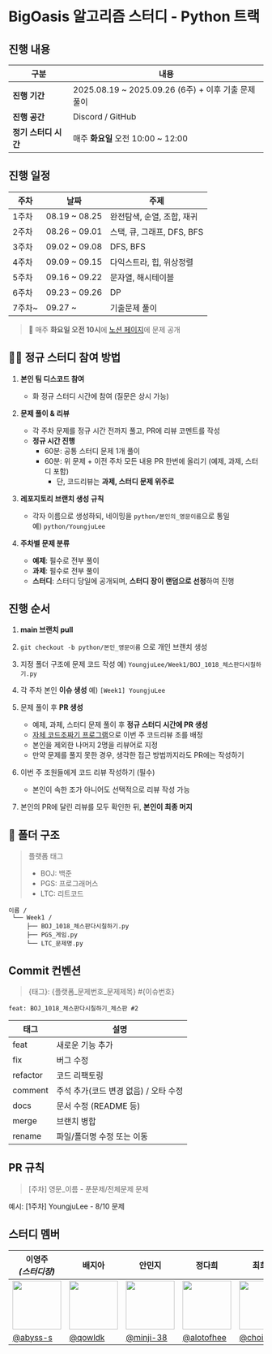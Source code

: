 # BigOasis 알고리즘 스터디 - Python 트랙

## 진행 내용

| 구분            | 내용                                         |
|---------------|--------------------------------------------|
| **진행 기간**     | 2025.08.19 ~ 2025.09.26 (6주) + 이후 기출 문제 풀이 |
| **진행 공간**     | Discord / GitHub                           |
| **정기 스터디 시간** | 매주 **화요일** 오전 10:00 ~ 12:00                |

## 진행 일정

| 주차   | 날짜            | 주제                   |
|------|---------------|----------------------|
| 1주차  | 08.19 ~ 08.25 | 완전탐색, 순열, 조합, 재귀     |
| 2주차  | 08.26 ~ 09.01 | 스택, 큐, 그래프, DFS, BFS |
| 3주차  | 09.02 ~ 09.08 | DFS, BFS             |
| 4주차  | 09.09 ~ 09.15 | 다익스트라, 힙, 위상정렬       |
| 5주차  | 09.16 ~ 09.22 | 문자열, 해시테이블           |
| 6주차  | 09.23 ~ 09.26 | DP                   |
| 7주차~ | 09.27 ~       | 기출문제 풀이              |

> 📌 매주 **화요일 오전 10시**에 [노션 페이지](https://www.notion.so/BigOasis-250672106a20807ca6e0f592c364e091?source=copy_link)에 문제 공개

## 🙋‍♂️ 정규 스터디 참여 방법

1. **본인 팀 디스코드 참여**
    - 화 정규 스터디 시간에 참여 (질문은 상시 가능)

2. **문제 풀이 & 리뷰**
    - 각 주차 문제를 정규 시간 전까지 풀고, PR에 리뷰 코멘트를 작성
    - **정규 시간 진행**
        - 60분: 공통 스터디 문제 1개 풀이
        - 60분: 위 문제 + 이전 주차 모든 내용 PR 한번에 올리기 (예제, 과제, 스터디 포함)
            - 단, 코드리뷰는 **과제, 스터디 문제 위주로**

3. **레포지토리 브랜치 생성 규칙**
    - 각자 이름으로 생성하되, 네이밍을 `python/본인의_영문이름`으로 통일  
      예) `python/YoungjuLee`

4. **주차별 문제 분류**
    * **예제**: 필수로 전부 풀이
    * **과제**: 필수로 전부 풀이
    * **스터디**: 스터디 당일에 공개되며, **스터디 장이 랜덤으로 선정**하여 진행

## 진행 순서

1. **main 브랜치 pull**
2. `git checkout -b python/본인_영문이름` 으로 개인 브랜치 생성
3. 지정 폴더 구조에 문제 코드 작성
   예) `YoungjuLee/Week1/BOJ_1018_체스판다시칠하기.py`
4. 각 주차 본인 **이슈 생성**
   예) `[Week1] YoungjuLee`
5. 문제 풀이 후 **PR 생성**
   	* 예제, 과제, 스터디 문제 풀이 후 **정규 스터디 시간에 PR 생성**
    * [자체 코드조짜기 프로그램](https://big-oasis-team-divider.vercel.app/)으로 이번 주 코드리뷰 조를 배정
    * 본인을 제외한 나머지 2명을 리뷰어로 지정
    * 만약 문제를 풀지 못한 경우, 생각한 접근 방법까지라도 PR에는 작성하기
6. 이번 주 조원들에게 코드 리뷰 작성하기 (필수)

    * 본인이 속한 조가 아니어도 선택적으로 리뷰 작성 가능
7. 본인의 PR에 달린 리뷰를 모두 확인한 뒤, **본인이 최종 머지**

## 📂 폴더 구조

> 플랫폼 태그
> - BOJ: 백준
> - PGS: 프로그래머스
> - LTC: 리트코드

```
이름 /
 └── Week1 /
     ├── BOJ_1018_체스판다시칠하기.py
     ├── PGS_게임.py
     └── LTC_문제명.py
```

## Commit 컨벤션

> {태그}: {플랫폼_문제번호_문제제목} #{이슈번호}

```
feat: BOJ_1018_체스판다시칠하기_체스판 #2
```

| 태그       | 설명                      |
|----------|-------------------------|
| feat     | 새로운 기능 추가               |
| fix      | 버그 수정                   |
| refactor | 코드 리팩토링                 |
| comment  | 주석 추가(코드 변경 없음) / 오타 수정 |
| docs     | 문서 수정 (README 등)        |
| merge    | 브랜치 병합                  |
| rename   | 파일/폴더명 수정 또는 이동         |

## PR 규칙

> [주차] 영문_이름 - 푼문제/전체문제 문제

예시:
[1주차] YoungjuLee - 8/10 문제

## 스터디 멤버

| 이영주 <br/> *(스터디장)*                                                          | 배지아                                                                          | 안민지                                                                          | 정다희                                                                         | 최희승                                                                          | 허준호                                                                          |
|-----------------------------------------------------------------------------|------------------------------------------------------------------------------|------------------------------------------------------------------------------|-----------------------------------------------------------------------------|------------------------------------------------------------------------------|------------------------------------------------------------------------------|
| <img src="https://avatars.githubusercontent.com/u/77565980?v=4" width="96"> | <img src="https://avatars.githubusercontent.com/u/124412137?v=4" width="96"> | <img src="https://avatars.githubusercontent.com/u/195983909?v=4" width="96"> | <img src="https://avatars.githubusercontent.com/u/55499429?v=4" width="96"> | <img src="https://avatars.githubusercontent.com/u/195768537?v=4" width="96"> | <img src="https://avatars.githubusercontent.com/u/127181459?v=4" width="96"> |
| [@abyss-s](https://github.com/abyss-s)                                      | [@qowldk](https://github.com/qowldk)                                         | [@minji-38](https://github.com/minji-38)                                     | [@alotofhee](https://github.com/alotofhee)                                  | [@choi-hi](https://github.com/choi-hi)                                       | [@gichulLimitLess](https://github.com/gichulLimitLess)                       |

